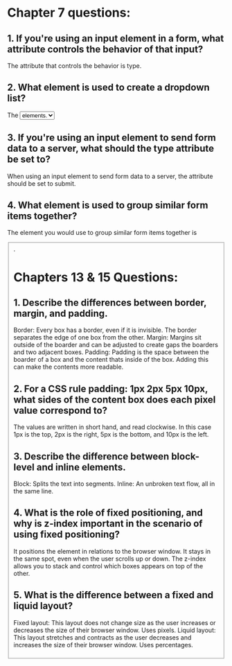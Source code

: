 # Chapter 7 questions:

## 1. If you're using an input element in a form, what attribute controls the behavior of that input?

  The attribute that controls the behavior is type.

## 2. What element is used to create a dropdown list?

  The <select> element is used to create a dropdown list, which contains two or more <option> elements.

## 3. If you're using an input element to send form data to a server, what should the type attribute be set to?

  When using an input element to send form data to a server, the attribute should be set to submit.

## 4. What element is used to group similar form items together?

  The element you would use to group similar form items together is <fieldset>.


# Chapters 13 & 15 Questions:

## 1. Describe the differences between border, margin, and padding.

  Border: Every box has a border, even if it is invisible. The border separates the edge of one box from the other.
  Margin: Margins sit outside of the boarder and can be adjusted to create gaps the boarders and two adjacent boxes.
  Padding: Padding is the space between the boarder of a box and the content thats inside of the box. Adding this can make the contents more readable.

## 2. For a CSS rule padding: 1px 2px 5px 10px, what sides of the content box does each pixel value correspond to?

  The values are written in short hand, and read clockwise. In this case 1px is the top, 2px is the right, 5px is the bottom, and 10px is the left.

## 3. Describe the difference between block-level and inline elements.

  Block: Splits the text into segments.
  Inline: An unbroken text flow, all in the same line.

## 4. What is the role of fixed positioning, and why is z-index important in the scenario of using fixed positioning?

  It positions the element in relations to the browser window. It stays in the same spot, even when the user scrolls up or down. The z-index allows you to stack and control which boxes appears on top of the other.

## 5. What is the difference between a fixed and liquid layout?

  Fixed layout: This layout does not change size as the user increases or decreases the size of their browser window. Uses pixels.
  Liquid layout: This layout stretches and contracts as the user decreases and increases the size of their browser window. Uses percentages.
